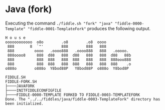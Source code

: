 Java (fork)
======

Executing the command `./fiddle.sh "fork" "java" "fiddle-0000-Template" "fiddle-0001-TemplateFork"`
produces the following output.

    H o u s e
    oooooooooooo  o8o        .o8        .o8  oooo
     888       8  `"'        888        888   888
     888         oooo   .oooo888   .oooo888   888   .ooooo.
     888oooo8     888  d88   888  d88   888   888  d88   88b
     888          888  888   888  888   888   888  888ooo888
     888          888  888   888  888   888   888  888    .o
    o888o        o888o  Y8bod88P   Y8bod88P  o888o  Y8bod8P
    
    FIDDLE.SH
    FIDDLE-FORK.SH
    ├────JAVAFORK
    ├────INITFIDDLECONFIGFILE
    ├────FIDDLE-0000-TEMPLATE FORKED TO FIDDLE-0003-TEMPLATEFORK
    Done. The "../../fiddles/java/fiddle-0003-TemplateFork" directory has been initialized.

    
